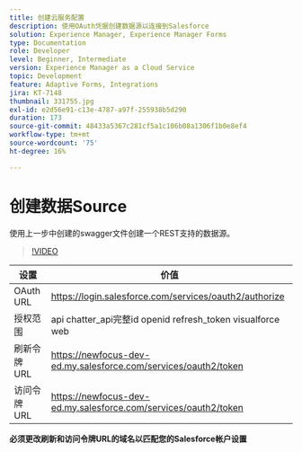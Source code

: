```yaml
---
title: 创建云服务配置
description: 使用OAuth凭据创建数据源以连接到Salesforce
solution: Experience Manager, Experience Manager Forms
type: Documentation
role: Developer
level: Beginner, Intermediate
version: Experience Manager as a Cloud Service
topic: Development
feature: Adaptive Forms, Integrations
jira: KT-7148
thumbnail: 331755.jpg
exl-id: e2d56e91-c13e-4787-a97f-255938b5d290
duration: 173
source-git-commit: 48433a5367c281cf5a1c106b08a1306f1b0e8ef4
workflow-type: tm+mt
source-wordcount: '75'
ht-degree: 16%

---
```


# 创建数据Source

使用上一步中创建的swagger文件创建一个REST支持的数据源。

>[!VIDEO](https://video.tv.adobe.com/v/331755?quality=12&learn=on)

| 设置 | 价值 |
|---------------------|-----------------------------------------------------------------|
| OAuth URL | https://login.salesforce.com/services/oauth2/authorize |
| 授权范围 | api chatter_api完整id openid refresh_token visualforce web |
| 刷新令牌 URL | https://newfocus-dev-ed.my.salesforce.com/services/oauth2/token |
| 访问令牌 URL | https://newfocus-dev-ed.my.salesforce.com/services/oauth2/token |


**必须更改刷新和访问令牌URL的域名以匹配您的Salesforce帐户设置**